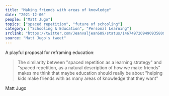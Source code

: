 ```yaml
---
title: "Making friends with areas of knowledge"
date: "2021-12-06"
people: ["Matt Jugo"]
topics: ["spaced repetition", "future of schooling"]
category: ["Schooling & Education", "Personal Learning"]
srclink: "https://twitter.com/Jeanvaljean689/status/1467497209490935809"
source: "Matt Jugo's tweet"
---
```

A playful proposal for reframing education:

>The similarity between "spaced repetition as a learning strategy" and "spaced repetition, as a natural description of how we make friends" makes me think that maybe education should really be about "helping kids make friends with as many areas of knowledge that they want"

<p class="quoted">Matt Jugo</p>